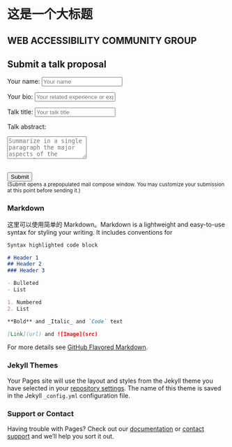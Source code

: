 # 这是一个大标题

## WEB ACCESSIBILITY COMMUNITY GROUP
<section class="box" id="submit-form">
  <h2 class="footnote">
    Submit a talk proposal
  </h2>
  <label for="speaker-name">Your name:</label>
  <input id="speaker-name" placeholder="Your name" maxlength="64">
  <br>

  <label for="speaker-bio">Your bio:</label>
  <input id="speaker-bio" placeholder="Your related experience or expertise" maxlength="64">
  <br>

  <label for="talk-title">Talk title:</label>
  <input id="talk-title" placeholder="Your talk title" maxlength="64">
  <br>

  <label for="talk-abstract">Talk abstract:</label>
  <textarea id="talk-abstract" placeholder="Summarize in a single paragraph the major aspects of the proposal you want to present." rows="3" maxlength="512"></textarea>
  <br>
  <br>

  <button id="submit-button">Submit</button>
  <br>
  <small>(Submit opens a prepopulated mail compose window. You may customize your submission at this point before sending it.)</small>
</section>
<script>
  (() => {
    const button = document.querySelector('#submit-button');
    if (button) addSubmitButtonListener();

    function addSubmitButtonListener() {
        document.querySelector('#submit-button').onclick = () => {
            const name = document.querySelector('#speaker-name').value;
            const bio = document.querySelector('#speaker-bio').value;
            const title = document.querySelector('#talk-title').value;
            const abstract = document.querySelector('#talk-abstract').value;

            const subject = `[workshop proposal] ${title}`;
            const body = `Hi Program Committee,` +
            `\n\n` +
            `I would like to submit a talk proposal for the W3C Smart Cities Workshop.` +
            `\n\n` +
            `Name: ${name}` +
            `\n\n` +
            `Bio: ${bio}` +
            `\n\n` +
            `Talk title: ${title}` +
            `\n\n` +
            `Talk abstract: ${abstract}`+
            `\n\n` +
            `Best regards,\n${name}`;

            window.location.href =
                'mailto:team-beihang-events@w3.org' +
                '?subject=' + encodeURIComponent(subject) +
                '&body=' + encodeURIComponent(body);
        };
    }
})();
</script>
### Markdown

这里可以使用简单的 Markdown。Markdown is a lightweight and easy-to-use syntax for styling your writing. It includes conventions for

```markdown
Syntax highlighted code block

# Header 1
## Header 2
### Header 3

- Bulleted
- List

1. Numbered
2. List

**Bold** and _Italic_ and `Code` text

[Link](url) and ![Image](src)
```

For more details see [GitHub Flavored Markdown](https://guides.github.com/features/mastering-markdown/).

### Jekyll Themes

Your Pages site will use the layout and styles from the Jekyll theme you have selected in your [repository settings](https://github.com/jennyliang220/quick-blog/settings/pages). The name of this theme is saved in the Jekyll `_config.yml` configuration file.

### Support or Contact

Having trouble with Pages? Check out our [documentation](https://docs.github.com/categories/github-pages-basics/) or [contact support](https://support.github.com/contact) and we’ll help you sort it out.
